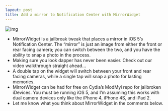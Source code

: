 ```yaml
---
layout: post
title: Add a mirror to Notification Center with MirrorWidget
---
```

![img](http://media.idownloadblog.com/wp-content/uploads/2012/02/MirrorWidget-Screenshot.jpg)
* MirrorWidget is a jailbreak tweak that places a mirror in iOS 5’s Notification Center. The “mirror” is just an image from either the front or rear facing camera; you can switch between the two, and you have the ability to snap a photo in the process.
* Making sure you look dapper has never been easier. Check out our video walkthrough straight ahead…
* A double tap on the widget will switch between your front and rear facing cameras, while a single tap will snap a photo for lasting memories.
* MirrorWidget can be had for free on Cydia’s ModMyi repo for jailbroken iDevices. You must be running iOS 5, and I’m assuming this works with dual camera devices only like the iPhone 4, iPhone 4S, and iPad 2.
* Let me know what you think about MirrorWidget in the comments below.

